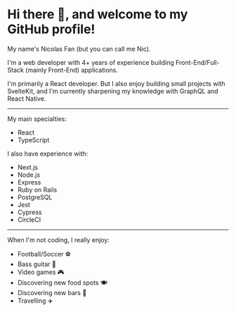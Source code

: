 # Hi there 👋, and welcome to my GitHub profile!

My name's Nicolas Fan (but you can call me Nic).

I'm a web developer with 4+ years of experience building Front-End/Full-Stack (mainly Front-End) applications.

I'm primarily a React developer. But I also enjoy building small projects with SvelteKit, and I'm currently sharpening my knowledge with GraphQL and React Native.

---

My main specialties:
- React
- TypeScript

I also have experience with:
- Next.js
- Node.js
- Express
- Ruby on Rails
- PostgreSQL
- Jest
- Cypress
- CircleCI

---

When I'm not coding, I really enjoy:
- Football/Soccer ️⚽️
- Bass guitar 🎸
- Video games 🎮
- Discovering new food spots 🍽
- Discovering new bars 🍺
- Travelling ✈️
